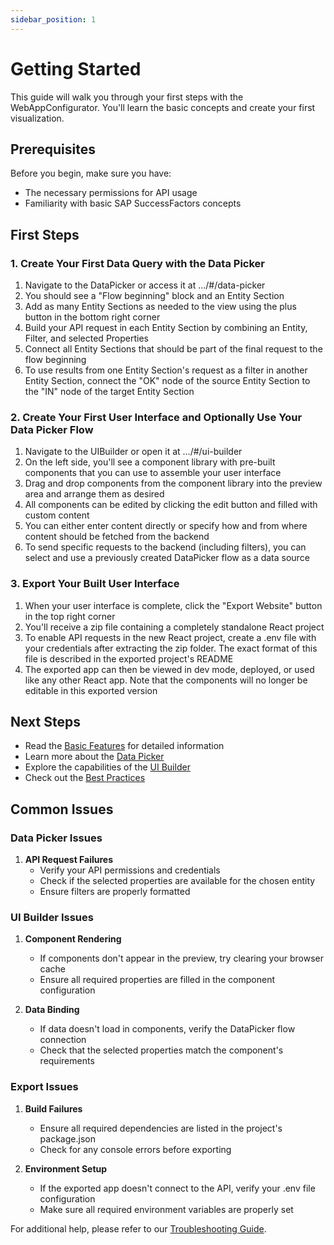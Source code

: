 ```yaml
---
sidebar_position: 1
---
```


# Getting Started

This guide will walk you through your first steps with the WebAppConfigurator. You'll learn the basic concepts and create your first visualization.

## Prerequisites

Before you begin, make sure you have:

- The necessary permissions for API usage
- Familiarity with basic SAP SuccessFactors concepts

## First Steps

### 1. Create Your First Data Query with the Data Picker

1. Navigate to the DataPicker or access it at .../#/data-picker
2. You should see a "Flow beginning" block and an Entity Section
3. Add as many Entity Sections as needed to the view using the plus button in the bottom right corner
4. Build your API request in each Entity Section by combining an Entity, Filter, and selected Properties
5. Connect all Entity Sections that should be part of the final request to the flow beginning
6. To use results from one Entity Section's request as a filter in another Entity Section, connect the "OK" node of the source Entity Section to the "IN" node of the target Entity Section

### 2. Create Your First User Interface and Optionally Use Your Data Picker Flow

1. Navigate to the UIBuilder or open it at .../#/ui-builder
2. On the left side, you'll see a component library with pre-built components that you can use to assemble your user interface
3. Drag and drop components from the component library into the preview area and arrange them as desired
4. All components can be edited by clicking the edit button and filled with custom content
5. You can either enter content directly or specify how and from where content should be fetched from the backend
6. To send specific requests to the backend (including filters), you can select and use a previously created DataPicker flow as a data source

### 3. Export Your Built User Interface

1. When your user interface is complete, click the "Export Website" button in the top right corner
2. You'll receive a zip file containing a completely standalone React project
3. To enable API requests in the new React project, create a .env file with your credentials after extracting the zip folder. The exact format of this file is described in the exported project's README
4. The exported app can then be viewed in dev mode, deployed, or used like any other React app. Note that the components will no longer be editable in this exported version

## Next Steps

- Read the [Basic Features](basic-features) for detailed information
- Learn more about the [Data Picker](data-picker)
- Explore the capabilities of the [UI Builder](ui-builder)
- Check out the [Best Practices](best-practices)

## Common Issues

### Data Picker Issues

1. **API Request Failures**
   - Verify your API permissions and credentials
   - Check if the selected properties are available for the chosen entity
   - Ensure filters are properly formatted

### UI Builder Issues

1. **Component Rendering**
   - If components don't appear in the preview, try clearing your browser cache
   - Ensure all required properties are filled in the component configuration

2. **Data Binding**
   - If data doesn't load in components, verify the DataPicker flow connection
   - Check that the selected properties match the component's requirements

### Export Issues

1. **Build Failures**
   - Ensure all required dependencies are listed in the project's package.json
   - Check for any console errors before exporting

2. **Environment Setup**
   - If the exported app doesn't connect to the API, verify your .env file configuration
   - Make sure all required environment variables are properly set

For additional help, please refer to our [Troubleshooting Guide](../troubleshooting).
